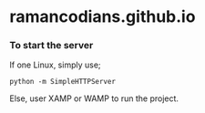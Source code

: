 # ramancodians.github.io

### To start the server

If one Linux, simply use;

`python -m SimpleHTTPServer`

Else, user XAMP or WAMP to run the project.
